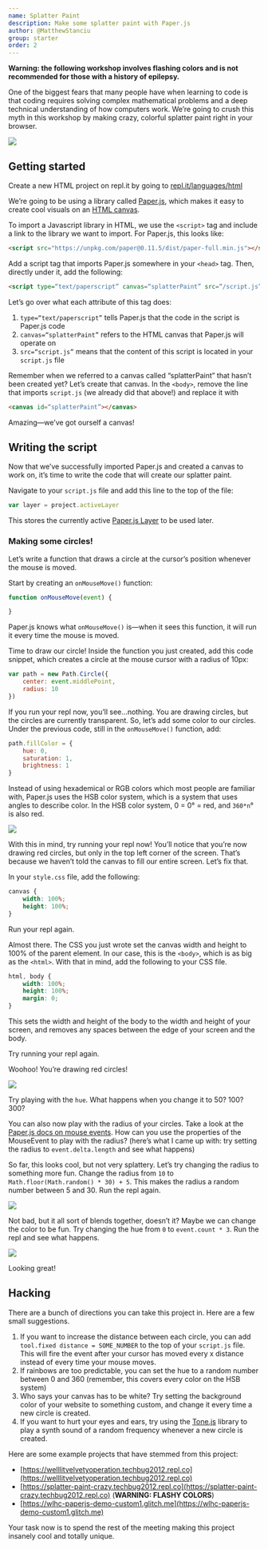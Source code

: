 ```yaml
---
name: Splatter Paint
description: Make some splatter paint with Paper.js
author: @MatthewStanciu
group: starter
order: 2
---
```


**Warning: the following workshop involves flashing colors and is not recommended for those with a history of epilepsy.**

One of the biggest fears that many people have when learning to code is that coding requires solving complex mathematical problems and a deep technical understanding of how computers work. We’re going to crush this myth in this workshop by making crazy, colorful splatter paint right in your browser.

![](img/demo.PNG)

## Getting started
Create a new HTML project on repl.it by going to [repl.it/languages/html](https://repl.it/languages/html)

We’re going to be using a library called [Paper.js](http://paperjs.org), which makes it easy to create cool visuals on an [HTML canvas](https://www.w3schools.com/html/html5_canvas.asp).

To import a Javascript library in HTML, we use the `<script>` tag and include a link to the library we want to import. For Paper.js, this looks like:

```html
<script src="https://unpkg.com/paper@0.11.5/dist/paper-full.min.js"></script>
```

Add a script tag that imports Paper.js somewhere in your `<head>` tag. Then, directly under it, add the following:

```html
<script type=“text/paperscript” canvas=“splatterPaint” src=“/script.js”></script>
```

Let’s go over what each attribute of this tag does:

1. `type=“text/paperscript”` tells Paper.js that the code in the script is Paper.js code
2. `canvas=“splatterPaint”` refers to the HTML canvas that Paper.js will operate on
3. `src=“script.js”` means that the content of this script is located in your `script.js` file

Remember when we referred to a canvas called “splatterPaint” that hasn’t been created yet? Let’s create that canvas. In the `<body>`, remove the line that imports `script.js` (we already did that above!) and replace it with

```html
<canvas id=“splatterPaint”></canvas>
```

Amazing—we’ve got ourself a canvas!

## Writing the script
Now that we’ve successfully imported Paper.js and created a canvas to work on, it’s time to write the code that will create our splatter paint.

Navigate to your `script.js` file and add this line to the top of the file:

```js
var layer = project.activeLayer
```

This stores the currently active [Paper.js Layer](https://paperjs.org/reference/layer) to be used later.

### Making some circles!
Let’s write a function that draws a circle at the cursor’s position whenever the mouse is moved.

Start by creating an `onMouseMove()` function:

```js
function onMouseMove(event) {

}
```

Paper.js knows what `onMouseMove()` is—when it sees this function, it will run it every time the mouse is moved.

Time to draw our circle! Inside the function you just created, add this code snippet, which creates a circle at the mouse cursor with a radius of 10px:

```js
var path = new Path.Circle({
	center: event.middlePoint,
	radius: 10
})
```

If you run your repl now, you’ll see...nothing. You are drawing circles, but the circles are currently transparent. So, let’s add some color to our circles. Under the previous code, still in the `onMouseMove()` function, add:

```js
path.fillColor = {
	hue: 0,
	saturation: 1,
	brightness: 1
}
```

Instead of using hexademical or RGB colors which most people are familiar with, Paper.js uses the HSB color system, which is a system that uses angles to describe color. In the HSB color system, 0 = 0° = red, and `360*n`° is also red.

![](img/hsb-color-wheel.PNG)

With this in mind, try running your repl now! You’ll notice that you’re now drawing red circles, but only in the top left corner of the screen. That’s because we haven’t told the canvas to fill our entire screen. Let’s fix that.

In your `style.css` file, add the following:

```css
canvas {
	width: 100%;
	height: 100%;
}
```

Run your repl again.

Almost there. The CSS you just wrote set the canvas width and height to 100% of the parent element. In our case, this is the `<body>`, which is as big as the `<html>`. With that in mind, add the following to your CSS file.

```css
html, body {
	width: 100%;
	height: 100%;
	margin: 0;
}
```

This sets the width and height of the body to the width and height of your screen, and removes any spaces between the edge of your screen and the body.

Try running your repl again.

Woohoo! You’re drawing red circles!

![](img/red-circles.PNG)

Try playing with the `hue`. What happens when you change it to 50? 100? 300?

You can also now play with the radius of your circles. Take a look at the [Paper.js docs on mouse events](https://paperjs.org/reference/mouseevent/). How can you use the properties of the MouseEvent to play with the radius? (here’s what I came up with: try setting the radius to `event.delta.length` and see what happens)

So far, this looks cool, but not very splattery. Let’s try changing the radius to something more fun. Change the radius from `10` to `Math.floor(Math.random() * 30) + 5`. This makes the radius a random number between 5 and 30. Run the repl again.

![](img/random-radius.PNG)

Not bad, but it all sort of blends together, doesn’t it? Maybe we can change the color to be fun. Try changing the hue from `0` to `event.count * 3`. Run the repl and see what happens.

![](img/rainbow-colors.PNG)

Looking great!

## Hacking
There are a bunch of directions you can take this project in. Here are a few small suggestions.

1. If you want to increase the distance between each circle, you can add `tool.fixed distance = SOME_NUMBER` to the top of your `script.js` file. This will fire the event after your cursor has moved every x distance instead of every time your mouse moves.
2. If rainbows are too predictable, you can set the hue to a random number between 0 and 360 (remember, this covers every color on the HSB system)
3. Who says your canvas has to be white? Try setting the background color of your website to something custom, and change it every time a new circle is created.
4. If you want to hurt your eyes and ears, try using the [Tone.js](https://tonejs.github.io) library to play a synth sound of a random frequency whenever a new circle is created.

Here are some example projects that have stemmed from this project:

- [https://welllitvelvetyoperation.techbug2012.repl.co](https://welllitvelvetyoperation.techbug2012.repl.co)
- [https://splatter-paint-crazy.techbug2012.repl.co](https://splatter-paint-crazy.techbug2012.repl.co) (**WARNING: FLASHY COLORS**)
- [https://wlhc-paperjs-demo-custom1.glitch.me](https://wlhc-paperjs-demo-custom1.glitch.me)

Your task now is to spend the rest of the meeting making this project insanely cool and totally unique.